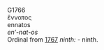 <body>
  <p>G1766<br>  ἔννατος  <br> ennatos  <br><i>en‘-nat-os </i><br>Ordinal from <a href="g1767.htm">1767</a>  <i>ninth:</i> - ninth.<br></p>
 </body>